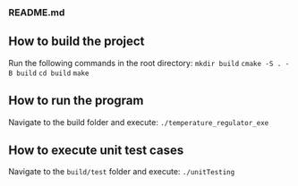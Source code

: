 ### README.md

## How to build the project
Run the following commands in the root directory:
`mkdir build`
`cmake -S . -B build`
`cd build`
`make`

## How to run the program
Navigate to the build folder and execute:
`./temperature_regulator_exe`

## How to execute unit test cases
Navigate to the `build/test` folder and execute:
`./unitTesting`
